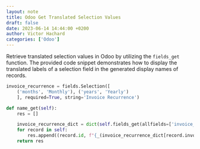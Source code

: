 ```yaml
---
layout: note
title: Odoo Get Translated Selection Values
draft: false
date: 2023-06-14 14:44:00 +0200
author: Victor Hachard
categories: ['Odoo']
---
```


Retrieve translated selection values in Odoo by utilizing the `fields_get` function. The provided code snippet demonstrates how to display the translated labels of a selection field in the generated display names of records.

```py
invoice_recurrence = fields.Selection([
    ('months', 'Monthly'), ('years', 'Yearly')
    ], required=True, string='Invoice Recurrence')

def name_get(self):
    res = []

    invoice_recurrence_dict = dict(self.fields_get(allfields=['invoice_recurrence'])['invoice_recurrence']['selection'])
    for record in self:
        res.append((record.id, f"{_(invoice_recurrence_dict[record.invoice_recurrence])}"))
    return res
```
